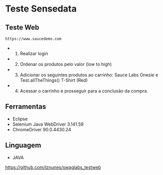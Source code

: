 # Teste Sensedata

## Teste Web
	https://www.saucedemo.com

 * 1. Realizar login

 * 2. Ordenar os produtos pelo valor (low to high)

 * 3. Adicionar os seguintes produtos ao carrinho: Sauce Labs Onesie e Test.allTheThings() T-Shirt (Red)

* 4. Acessar o carrinho e prosseguir para a conclusão da compra.

## Ferramentas

* Eclipse
* Selenium Java WebDriver 3.141.59
* ChromeDriver 90.0.4430.24


## Linguagem

* JAVA

https://github.com/lznunes/swaglabs_testweb

